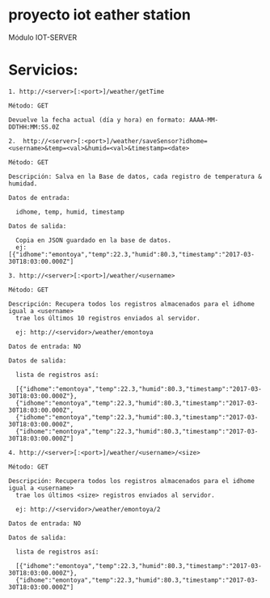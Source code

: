 # proyecto iot eather station

Módulo IOT-SERVER

# Servicios:

    1. http://<server>[:<port>]/weather/getTime

    Método: GET

    Devuelve la fecha actual (día y hora) en formato: AAAA-MM-DDTHH:MM:SS.0Z

    2.  http://<server>[:<port>]/weather/saveSensor?idhome=<username>&temp=<val>&humid=<val>&timestamp=<date>

    Método: GET

    Descripción: Salva en la Base de datos, cada registro de temperatura & humidad.

    Datos de entrada:

      idhome, temp, humid, timestamp

    Datos de salida:

      Copia en JSON guardado en la base de datos.
      ej: [{"idhome":"emontoya","temp":22.3,"humid":80.3,"timestamp":"2017-03-30T18:03:00.000Z"]

    3. http://<server>[:<port>]/weather/<username>

    Método: GET

    Descripción: Recupera todos los registros almacenados para el idhome igual a <username>
      trae los últimos 10 registros enviados al servidor.

      ej: http://<servidor>/weather/emontoya

    Datos de entrada: NO

    Datos de salida:

      lista de registros así:

      [{"idhome":"emontoya","temp":22.3,"humid":80.3,"timestamp":"2017-03-30T18:03:00.000Z"},
      {"idhome":"emontoya","temp":22.3,"humid":80.3,"timestamp":"2017-03-30T18:03:00.000Z",
      {"idhome":"emontoya","temp":22.3,"humid":80.3,"timestamp":"2017-03-30T18:03:00.000Z",
      {"idhome":"emontoya","temp":22.3,"humid":80.3,"timestamp":"2017-03-30T18:03:00.000Z"]

    4. http://<server>[:<port>]/weather/<username>/<size>

    Método: GET

    Descripción: Recupera todos los registros almacenados para el idhome igual a <username>
      trae los últimos <size> registros enviados al servidor.

      ej: http://<servidor>/weather/emontoya/2

    Datos de entrada: NO

    Datos de salida:

      lista de registros así:

      [{"idhome":"emontoya","temp":22.3,"humid":80.3,"timestamp":"2017-03-30T18:03:00.000Z"},
      {"idhome":"emontoya","temp":22.3,"humid":80.3,"timestamp":"2017-03-30T18:03:00.000Z"]
